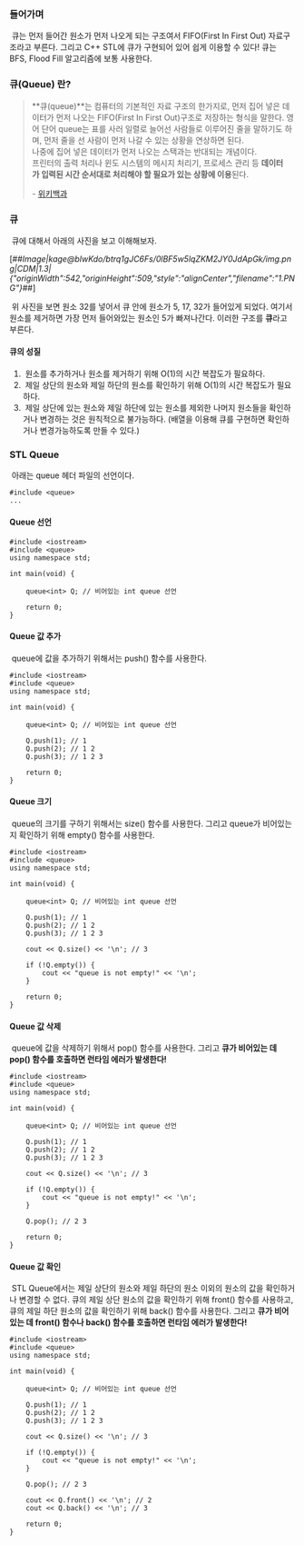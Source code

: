 ### **들어가며**

 큐는 먼저 들어간 원소가 먼저 나오게 되는 구조여서 FIFO(First In First Out) 자료구조라고 부른다. 그리고 C++ STL에 큐가 구현되어 있어 쉽게 이용할 수 있다! 큐는 BFS, Flood Fill 알고리즘에 보통 사용한다.

### **큐(Queue) 란?**

> **큐(queue)**는 컴퓨터의 기본적인 자료 구조의 한가지로, 먼저 집어 넣은 데이터가 먼저 나오는 FIFO(First In First Out)구조로 저장하는 형식을 말한다. 영어 단어 queue는 표를 사러 일렬로 늘어선 사람들로 이루어진 줄을 말하기도 하며, 먼저 줄을 선 사람이 먼저 나갈 수 있는 상황을 연상하면 된다.  
> 나중에 집어 넣은 데이터가 먼저 나오는 스택과는 반대되는 개념이다.  
> 프린터의 출력 처리나 윈도 시스템의 메시지 처리기, 프로세스 관리 등 **데이터가 입력된 시간 순서대로 처리해야 할 필요가 있는 상황에 이용**된다.  
>   
> \- [위키백과](https://ko.wikipedia.org/wiki/%ED%81%90_(%EC%9E%90%EB%A3%8C_%EA%B5%AC%EC%A1%B0))

### **큐**

 큐에 대해서 아래의 사진을 보고 이해해보자.

[##_Image|kage@bIwKdo/btrq1gJC6Fs/0lBF5w5lqZKM2JY0JdApGk/img.png|CDM|1.3|{"originWidth":542,"originHeight":509,"style":"alignCenter","filename":"1.PNG"}_##]

 위 사진을 보면 원소 32를 넣어서 큐 안에 원소가 5, 17, 32가 들어있게 되었다. 여기서 원소를 제거하면 가장 먼저 들어와있는 원소인 5가 빠져나간다. 이러한 구조를 **큐**라고 부른다.

#### **큐의 성질**

1.   원소를 추가하거나 원소를 제거하기 위해 O(1)의 시간 복잡도가 필요하다.
2.   제일 상단의 원소와 제일 하단의 원소를 확인하기 위해 O(1)의 시간 복잡도가 필요하다.
3.   제일 상단에 있는 원소와 제일 하단에 있는 원소를 제외한 나머지 원소들을 확인하거나 변경하는 것은 원칙적으로 불가능하다. (배열을 이용해 큐를 구현하면 확인하거나 변경가능하도록 만들 수 있다.)

### **STL Queue**

 아래는 queue 헤더 파일의 선언이다.

```
#include <queue>
...
```

#### **Queue 선언**

```
#include <iostream>
#include <queue>
using namespace std;

int main(void) {
	
	queue<int> Q; // 비어있는 int queue 선언
	
	return 0;
}
```

#### **Queue 값 추가**

 queue에 값을 추가하기 위해서는 push() 함수를 사용한다.

```
#include <iostream>
#include <queue>
using namespace std;

int main(void) {
	
	queue<int> Q; // 비어있는 int queue 선언
	
	Q.push(1); // 1
	Q.push(2); // 1 2
	Q.push(3); // 1 2 3
	
	return 0;
}
```

#### **Queue 크기**

 queue의 크기를 구하기 위해서는 size() 함수를 사용한다. 그리고 queue가 비어있는지 확인하기 위해 empty() 함수를 사용한다.

```
#include <iostream>
#include <queue>
using namespace std;

int main(void) {
	
	queue<int> Q; // 비어있는 int queue 선언
	
	Q.push(1); // 1
	Q.push(2); // 1 2
	Q.push(3); // 1 2 3
	
	cout << Q.size() << '\n'; // 3
	
	if (!Q.empty()) {
		cout << "queue is not empty!" << '\n';
	}
	
	return 0;
}
```

#### **Queue 값 삭제**

 queue에 값을 삭제하기 위해서 pop() 함수를 사용한다. 그리고 **큐가 비어있는 데 pop() 함수를 호출하면 런타임 에러가 발생한다!**

```
#include <iostream>
#include <queue>
using namespace std;

int main(void) {
	
	queue<int> Q; // 비어있는 int queue 선언
	
	Q.push(1); // 1
	Q.push(2); // 1 2
	Q.push(3); // 1 2 3
	
	cout << Q.size() << '\n'; // 3
	
	if (!Q.empty()) {
		cout << "queue is not empty!" << '\n';
	}
	
	Q.pop(); // 2 3
	
	return 0;
}
```

#### **Queue 값 확인**

 STL Queue에서는 제일 상단의 원소와 제일 하단의 원소 이외의 원소의 값을 확인하거나 변경할 수 없다. 큐의 제일 상단 원소의 값을 확인하기 위해 front() 함수를 사용하고, 큐의 제일 하단 원소의 값을 확인하기 위해 back() 함수를 사용한다. 그리고 **큐가 비어있는 데 front() 함수나 back() 함수를 호출하면 런타임 에러가 발생한다!**

```
#include <iostream>
#include <queue>
using namespace std;

int main(void) {
	
	queue<int> Q; // 비어있는 int queue 선언
	
	Q.push(1); // 1
	Q.push(2); // 1 2
	Q.push(3); // 1 2 3
	
	cout << Q.size() << '\n'; // 3
	
	if (!Q.empty()) {
		cout << "queue is not empty!" << '\n';
	}
	
	Q.pop(); // 2 3
	
	cout << Q.front() << '\n'; // 2
	cout << Q.back() << '\n'; // 3
	
	return 0;
}
```